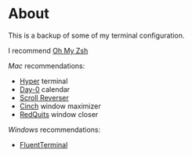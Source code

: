 # About

This is a backup of some of my terminal configuration.

I recommend [Oh My Zsh](https://ohmyz.sh/)

*Mac* recommendations:
- [Hyper](https://hyper.is/) terminal
- [Day-0](https://shauninman.com/archive/2020/04/08/day_o_mac_menu_bar_clock_for_catalina) calendar
- [Scroll Reverser](https://pilotmoon.com/scrollreverser/)
- [Cinch](http://www.irradiatedsoftware.com/cinch/) window maximizer
- [RedQuits](http://www.carsten-mielke.com/redquits.html) window closer

*Windows* recommendations:
- [FluentTerminal](https://github.com/felixse/FluentTerminal)
